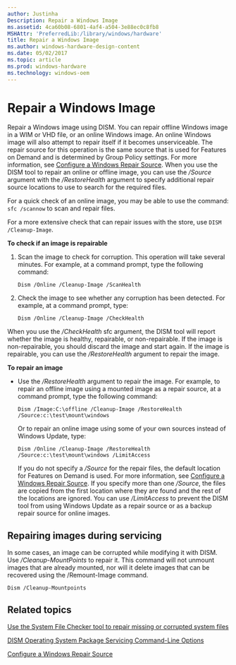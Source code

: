 ```yaml
---
author: Justinha
Description: Repair a Windows Image
ms.assetid: 4ca60b08-6801-4af4-a504-3e88ec0c8fb8
MSHAttr: 'PreferredLib:/library/windows/hardware'
title: Repair a Windows Image
ms.author: windows-hardware-design-content
ms.date: 05/02/2017
ms.topic: article
ms.prod: windows-hardware
ms.technology: windows-oem
---
```


# Repair a Windows Image


Repair a Windows image using DISM. You can repair offline Windows image in a WIM or VHD file, or an online Windows image. An online Windows image will also attempt to repair itself if it becomes unserviceable. The repair source for this operation is the same source that is used for Features on Demand and is determined by Group Policy settings. For more information, see [Configure a Windows Repair Source](configure-a-windows-repair-source.md). When you use the DISM tool to repair an online or offline image, you can use the */Source* argument with the */RestoreHealth* argument to specify additional repair source locations to use to search for the required files.

For a quick check of an online image, you may be able to use the command: `sfc /scannow` to scan and repair files.

For a more extensive check that can repair issues with the store, use `DISM /Cleanup-Image`.

**To check if an image is repairable**

1.  Scan the image to check for corruption. This operation will take several minutes. For example, at a command prompt, type the following command:

    ``` syntax
    Dism /Online /Cleanup-Image /ScanHealth
    ```

2.  Check the image to see whether any corruption has been detected. For example, at a command prompt, type:

    ``` syntax
    Dism /Online /Cleanup-Image /CheckHealth
    ```

When you use the */CheckHealth* sfc argument, the DISM tool will report whether the image is healthy, repairable, or non-repairable. If the image is non-repairable, you should discard the image and start again. If the image is repairable, you can use the */RestoreHealth* argument to repair the image.

**To repair an image**

-   Use the */RestoreHealth* argument to repair the image. For example, to repair an offline image using a mounted image as a repair source, at a command prompt, type the following command:

    ``` syntax
    Dism /Image:C:\offline /Cleanup-Image /RestoreHealth /Source:c:\test\mount\windows
    ```

    Or to repair an online image using some of your own sources instead of Windows Update, type:

    ``` syntax
    Dism /Online /Cleanup-Image /RestoreHealth /Source:c:\test\mount\windows /LimitAccess
    ```

    If you do not specify a */Source* for the repair files, the default location for Features on Demand is used. For more information, see [Configure a Windows Repair Source](configure-a-windows-repair-source.md). If you specify more than one */Source*, the files are copied from the first location where they are found and the rest of the locations are ignored. You can use */LimitAccess* to prevent the DISM tool from using Windows Update as a repair source or as a backup repair source for online images.

## <span id="Repairing_images_during_servicing"></span><span id="repairing_images_during_servicing"></span><span id="REPAIRING_IMAGES_DURING_SERVICING"></span>Repairing images during servicing


In some cases, an image can be corrupted while modifying it with DISM. Use */Cleanup-MountPoints* to repair it. This command will not unmount images that are already mounted, nor will it delete images that can be recovered using the /Remount-Image command.

``` syntax
Dism /Cleanup-Mountpoints
```

## <span id="related_topics"></span>Related topics


[Use the System File Checker tool to repair missing or corrupted system files](http://go.microsoft.com/fwlink/p/?LinkId=717888)

[DISM Operating System Package Servicing Command-Line Options](dism-operating-system-package-servicing-command-line-options.md)

[Configure a Windows Repair Source](configure-a-windows-repair-source.md)

 

 






